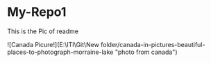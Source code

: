 # My-Repo1 
This is the Pic of readme

![Canada Picure!](E:\ITI\Git\New folder/canada-in-pictures-beautiful-places-to-photograph-morraine-lake "photo from canada")
